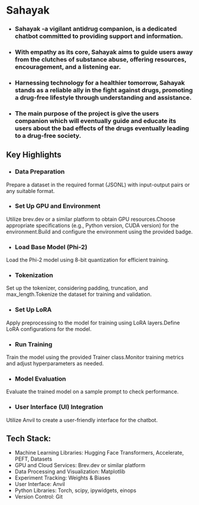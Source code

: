 # Sahayak
- ### Sahayak -a vigilant antidrug companion, is a dedicated chatbot committed to providing support and information.
- ### With empathy as its core, Sahayak aims to guide users away from the clutches of substance abuse, offering resources, encouragement, and a listening ear. 
- ### Harnessing technology for a healthier tomorrow, Sahayak stands as a reliable ally in the fight against drugs, promoting a drug-free lifestyle through understanding and assistance.
- ### The main purpose of the project is give the users companion which will eventually guide and educate its users about the bad effects of the drugs eventually leading to a drug-free society.
## Key Highlights
- ### Data Preparation
Prepare a dataset in the required format (JSONL) with input-output pairs or any suitable format.
- ### Set Up GPU and Environment
 Utilize brev.dev or a similar platform to obtain GPU resources.Choose appropriate specifications (e.g., Python version, CUDA version) for the environment.Build and configure the environment using the provided badge.
- ### Load Base Model (Phi-2)
Load the Phi-2 model using 8-bit quantization for efficient training.
- ### Tokenization
Set up the tokenizer, considering padding, truncation, and max_length.Tokenize the dataset for training and validation.
- ### Set Up LoRA
Apply preprocessing to the model for training using LoRA layers.Define LoRA configurations for the model.
- ### Run Training
Train the model using the provided Trainer class.Monitor training metrics and adjust hyperparameters as needed.

- ### Model Evaluation
Evaluate the trained model on a sample prompt to check performance.
- ### User Interface (UI) Integration
Utilize Anvil to create a user-friendly interface for the chatbot.

## Tech Stack:
- Machine Learning Libraries: Hugging Face Transformers, Accelerate, PEFT, Datasets
- GPU and Cloud Services: Brev.dev or similar platform
- Data Processing and Visualization: Matplotlib
- Experiment Tracking: Weights & Biases
- User Interface: Anvil
- Python Libraries: Torch, scipy, ipywidgets, einops
- Version Control: Git

